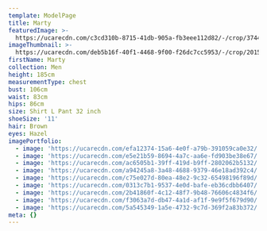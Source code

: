 ```yaml
---
template: ModelPage
title: Marty
featuredImage: >-
  https://ucarecdn.com/c3cd310b-8715-41db-905a-fb3eee112d82/-/crop/3744x2896/0,313/-/preview/
imageThumbnail: >-
  https://ucarecdn.com/deb5b16f-40f1-4468-9f00-f26dc7cc5953/-/crop/2015x2488/1028,0/-/preview/
firstName: Marty
collection: Men
height: 185cm
measurementType: chest
bust: 106cm
waist: 83cm
hips: 86cm
size: Shirt L Pant 32 inch
shoeSize: '11'
hair: Brown
eyes: Hazel
imagePortfolio:
  - image: 'https://ucarecdn.com/efa12374-15a6-4e0f-a79b-391059ca0e32/'
  - image: 'https://ucarecdn.com/e5e21b59-8694-4a7c-aa6e-fd903be38e67/'
  - image: 'https://ucarecdn.com/ac6505b1-39ff-419d-b9ff-2802062b5132/'
  - image: 'https://ucarecdn.com/a94245a8-3a48-4688-9379-46e18ad392c4/'
  - image: 'https://ucarecdn.com/c75e027d-80ea-48e2-9c32-65498196f89d/'
  - image: 'https://ucarecdn.com/0313c7b1-9537-4e0d-bafe-eb36cdbb6407/'
  - image: 'https://ucarecdn.com/2b41860f-4c12-48f7-9b48-76606c4834f6/'
  - image: 'https://ucarecdn.com/f3063a7d-db47-4a1d-af1f-9e9f5f679d90/'
  - image: 'https://ucarecdn.com/5a545349-1a5e-4732-9c7d-369f2a83b372/'
meta: {}
---
```


